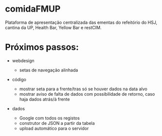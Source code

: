 # comidaFMUP

Plataforma de apresentação centralizada das ementas do refeitório do HSJ, cantina da UP, Health Bar, Yellow Bar e restCIM.

# Próximos passos: 
* webdesign
    * setas de navegação alinhada

* código
    * mostrar seta para a frente/tras só se houver dados na data alvo
    * mostrar aviso de falta de dados com possibilidade de retorno, caso haja dados atrás/à frente

* dados
    * Google com todos os registos
    * construtor de JSON a partir da tabela
    * upload automático para o servidor